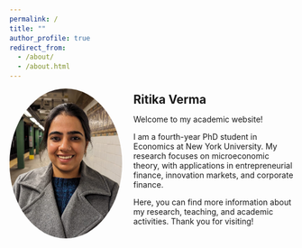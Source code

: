 ```yaml
---
permalink: /
title: ""
author_profile: true
redirect_from: 
  - /about/
  - /about.html
---
```


<div style="display: flex; align-items: center;">
  <img src="images/my_photo_cropped.png" alt="My Photo" style="width: 200px; border-radius: 50%; margin-right: 20px;">
  <div>
    <h1 style="margin: 0; font-size: 1.5em; font-weight: bold, color: black;">Ritika Verma</h1>
    <p>
    <p>Welcome to my academic website!</p>
    <p>
      I am a fourth-year PhD student in Economics at New York University. My research focuses on microeconomic theory, with applications in entrepreneurial finance, innovation markets, and corporate finance.
    </p>
    <p>
      Here, you can find more information about my research, teaching, and academic activities.  
      Thank you for visiting!
    </p>


